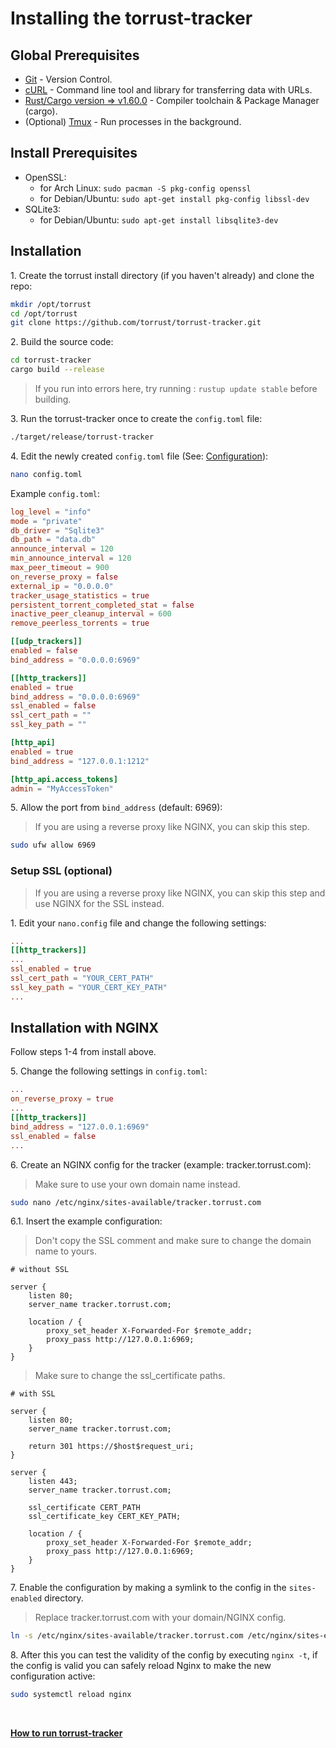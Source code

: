 # Installing the torrust-tracker
## Global Prerequisites
- [Git](https://git-scm.com) - Version Control.
- [cURL](https://curl.se/) - Command line tool and library for transferring data with URLs.
- [Rust/Cargo version => v1.60.0](https://www.rust-lang.org/) - Compiler toolchain & Package Manager (cargo).
- (Optional) [Tmux](https://linuxize.com/post/getting-started-with-tmux/) - Run processes in the background.

## Install Prerequisites
* OpenSSL:
    * for Arch Linux: ```sudo pacman -S pkg-config openssl```
    * for Debian/Ubuntu: ```sudo apt-get install pkg-config libssl-dev```
* SQLite3:
    * for Debian/Ubuntu: ```sudo apt-get install libsqlite3-dev```

## Installation
1\. Create the torrust install directory (if you haven't already) and clone the repo:
```bash
mkdir /opt/torrust
cd /opt/torrust
git clone https://github.com/torrust/torrust-tracker.git
```

2\. Build the source code:
```bash
cd torrust-tracker
cargo build --release
```
> If you run into errors here, try running : `rustup update stable` before building.

3\. Run the torrust-tracker once to create the `config.toml` file:
```bash
./target/release/torrust-tracker
```

4\. Edit the newly created `config.toml` file (See: [Configuration](https://torrust.com/torrust-tracker/config/)):
```bash
nano config.toml
```

Example `config.toml`:
```toml
log_level = "info"
mode = "private"
db_driver = "Sqlite3"
db_path = "data.db"
announce_interval = 120
min_announce_interval = 120
max_peer_timeout = 900
on_reverse_proxy = false
external_ip = "0.0.0.0"
tracker_usage_statistics = true
persistent_torrent_completed_stat = false
inactive_peer_cleanup_interval = 600
remove_peerless_torrents = true

[[udp_trackers]]
enabled = false
bind_address = "0.0.0.0:6969"

[[http_trackers]]
enabled = true
bind_address = "0.0.0.0:6969"
ssl_enabled = false
ssl_cert_path = ""
ssl_key_path = ""

[http_api]
enabled = true
bind_address = "127.0.0.1:1212"

[http_api.access_tokens]
admin = "MyAccessToken"
```

5\. Allow the port from `bind_address` (default: 6969):
> If you are using a reverse proxy like NGINX, you can skip this step.
```bash
sudo ufw allow 6969
```

### Setup SSL (optional)
> If you are using a reverse proxy like NGINX, you can skip this step and use NGINX for the SSL instead.

1\. Edit your `nano.config` file and change the following settings:
```toml
...
[[http_trackers]]
...
ssl_enabled = true
ssl_cert_path = "YOUR_CERT_PATH"
ssl_key_path = "YOUR_CERT_KEY_PATH"
...
```

## Installation with NGINX
Follow steps 1-4 from install above.

5\. Change the following settings in `config.toml`:
```toml
...
on_reverse_proxy = true
...
[[http_trackers]]
bind_address = "127.0.0.1:6969"
ssl_enabled = false
...
```

6\. Create an NGINX config for the tracker (example: tracker.torrust.com): 
> Make sure to use your own domain name instead.
```bash
sudo nano /etc/nginx/sites-available/tracker.torrust.com
```

6\.1\. Insert the example configuration:
> Don't copy the SSL comment and make sure to change the domain name to yours.
```nginx
# without SSL

server {
    listen 80;
    server_name tracker.torrust.com;
    
    location / {
        proxy_set_header X-Forwarded-For $remote_addr;
        proxy_pass http://127.0.0.1:6969;
    }
}
```
> Make sure to change the ssl_certificate paths.
```nginx
# with SSL

server {
    listen 80;
    server_name tracker.torrust.com;
    
    return 301 https://$host$request_uri;
}

server {
    listen 443;
    server_name tracker.torrust.com;
    
    ssl_certificate CERT_PATH
    ssl_certificate_key CERT_KEY_PATH; 
    
    location / {
        proxy_set_header X-Forwarded-For $remote_addr;
        proxy_pass http://127.0.0.1:6969;
    }
}
```

7\. Enable the configuration by making a symlink to the config in the `sites-enabled` directory.
> Replace tracker.torrust.com with your domain/NGINX config.
```bash
ln -s /etc/nginx/sites-available/tracker.torrust.com /etc/nginx/sites-enabled/
```

8\. After this you can test the validity of the config by executing `nginx -t`,
  if the config is valid you can safely reload Nginx to make the new configuration active:
```bash
sudo systemctl reload nginx
```

<br>

__[How to run torrust-tracker](https://torrust.com/torrust-tracker/usage/)__
